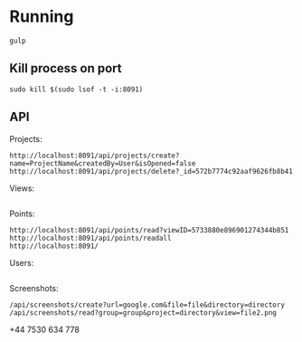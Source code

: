 # Running

```
gulp
```


## Kill process on port
```
sudo kill $(sudo lsof -t -i:8091)
```


## API

Projects:
```
http://localhost:8091/api/projects/create?name=ProjectName&createdBy=User&isOpened=false
http://localhost:8091/api/projects/delete?_id=572b7774c92aaf9626fb8b41
```

Views:
```

```

Points:
```
http://localhost:8091/api/points/read?viewID=5733880e896901274344b851
http://localhost:8091/api/points/readall
http://localhost:8091/
```

Users:
```

```

Screenshots:
```
/api/screenshots/create?url=google.com&file=file&directory=directory
/api/screenshots/read?group=group&project=directory&view=file2.png
```

+44 7530 634 778